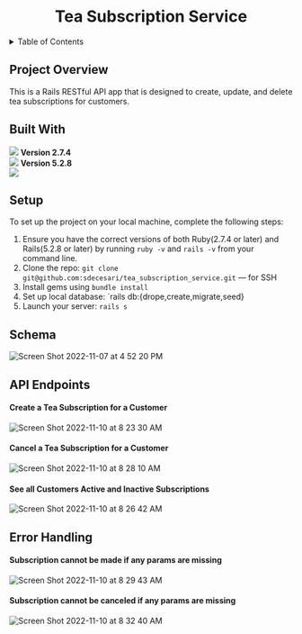 <h1 align="center">Tea Subscription Service</h1>

<!-- TABLE OF CONTENTS -->
  <details>
  <summary>Table of Contents</summary>
  <ol>
    </li>
    <li><a href="#project-overview">Project Overview</a></li>
    <li><a href="#built-with">Built With</a></li>
    <li><a href="#setup">Setup</a></li>
    <li><a href="#schema">Schema</a></li>
    <li><a href="#api-endpoints">API Endpoints</a></li>
    <li><a href="#error-handling">Error Handling</a></li>
  </ol>
</details>

<!-- PROJECT OVERVIEW -->
## Project Overview
This is a Rails RESTful API app that is designed to create, update, and delete tea subscriptions for customers.

<!-- Built With -->
## Built With
[<img src="https://img.shields.io/badge/Ruby-CC342D?style=for-the-badge&logo=ruby&logoColor=white"/>](https://www.ruby-lang.org/en/) **Version 2.7.4**<br>
[<img src="https://img.shields.io/badge/Ruby_on_Rails-CC0000?style=for-the-badge&logo=ruby-on-rails&logoColor=white"/>](https://rubyonrails.org/) **Version 5.2.8**<br>
[<img src="https://img.shields.io/badge/Postman-FF6C37?style=for-the-badge&logo=Postman&logoColor=white"/>](https://www.postman.com/product/what-is-postman/)<br>


<!-- Setup -->
## Setup
To set up the project on your local machine, complete the following steps:
1. Ensure you have the correct versions of both Ruby(2.7.4 or later) and Rails(5.2.8 or later) by running `ruby -v` and `rails -v` from your command line.<br>
2. Clone the repo:
```git clone git@github.com:sdecesari/tea_subscription_service.git``` &mdash; for SSH
4. Install gems using `bundle install`
5. Set up local database: `rails db:{drope,create,migrate,seed}
6. Launch your server: `rails s`


<!-- Schema -->
## Schema
![Screen Shot 2022-11-07 at 4 52 20 PM](https://user-images.githubusercontent.com/99003546/200712982-4d791178-4513-4c1c-ba5f-cd252bf97679.png)


<!-- API Endpoints -->
## API Endpoints
#### Create a Tea Subscription for a Customer
![Screen Shot 2022-11-10 at 8 23 30 AM](https://user-images.githubusercontent.com/99003546/201150634-ce39bd54-4a3f-4b55-825a-491e43ec465d.png)<br>
#### Cancel a Tea Subscription for a Customer
![Screen Shot 2022-11-10 at 8 28 10 AM](https://user-images.githubusercontent.com/99003546/201151798-3d00f0a4-b5d0-41d2-ad8c-95a2e96629e2.png)<br>
#### See all Customers Active and Inactive Subscriptions
![Screen Shot 2022-11-10 at 8 26 42 AM](https://user-images.githubusercontent.com/99003546/201151476-c99f8bda-fec1-47af-a0b9-82c53d1b7d2e.png)
 
<!-- Error Handling -->
## Error Handling
#### Subscription cannot be made if any params are missing
![Screen Shot 2022-11-10 at 8 29 43 AM](https://user-images.githubusercontent.com/99003546/201152225-b7f350ae-0fad-4c16-a5f1-3bebd29dacc8.png)<br>
#### Subscription cannot be canceled if any params are missing
![Screen Shot 2022-11-10 at 8 32 40 AM](https://user-images.githubusercontent.com/99003546/201152906-1ac04655-5578-40e3-bf15-a0e9637c96eb.png)<br>
